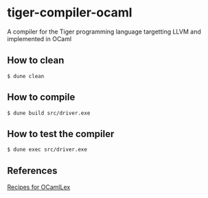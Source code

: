 # tiger-compiler-ocaml

A compiler for the Tiger programming language targetting LLVM and implemented in OCaml


## How to clean

```
$ dune clean
```

## How to compile

```
$ dune build src/driver.exe
```

## How to test the compiler

```
$ dune exec src/driver.exe
```

## References

[Recipes for OCamlLex](https://medium.com/@huund/recipes-for-ocamllex-bb4efa0afe53)

